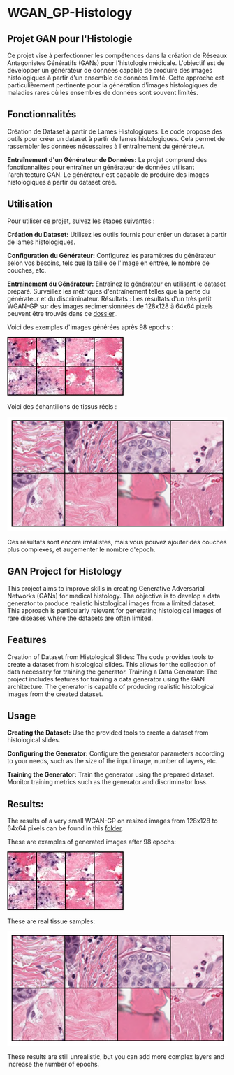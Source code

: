 # WGAN_GP-Histology

## **Projet GAN pour l'Histologie**
Ce projet vise à perfectionner les compétences dans la création de Réseaux Antagonistes Génératifs (GANs) pour l'histologie médicale. L'objectif est de développer un générateur de données capable de produire des images histologiques à partir d'un ensemble de données limité. Cette approche est particulièrement pertinente pour la génération d'images histologiques de maladies rares où les ensembles de données sont souvent limités.

## Fonctionnalités
Création de Dataset à partir de Lames Histologiques: Le code propose des outils pour créer un dataset à partir de lames histologiques. Cela permet de rassembler les données nécessaires à l'entraînement du générateur.

**Entraînement d'un Générateur de Données:** Le projet comprend des fonctionnalités pour entraîner un générateur de données utilisant l'architecture GAN. Le générateur est capable de produire des images histologiques à partir du dataset créé.

## Utilisation
Pour utiliser ce projet, suivez les étapes suivantes :

**Création du Dataset:** Utilisez les outils fournis pour créer un dataset à partir de lames histologiques.

**Configuration du Générateur:** Configurez les paramètres du générateur selon vos besoins, tels que la taille de l'image en entrée, le nombre de couches, etc.

**Entraînement du Générateur:** Entraînez le générateur en utilisant le dataset préparé. Surveillez les métriques d'entraînement telles que la perte du générateur et du discriminateur.
Résultats :
Les résultats d'un très petit WGAN-GP sur des images redimensionnées de 128x128 à 64x64 pixels peuvent être trouvés dans ce [dossier](https://github.com/H-Gelender/GAN_Histology/tree/main/gen_images)..

Voici des exemples d'images générées après 98 epochs :

![Alt epoch_98](https://github.com/H-Gelender/GAN_Histology/blob/main/gen_images/epoch_98.jpg)

Voici des échantillons de tissus réels :

![Alt](https://github.com/H-Gelender/GAN_Histology/blob/main/real_breast_tissue_images.png)

Ces résultats sont encore irréalistes, mais vous pouvez ajouter des couches plus complexes, et augementer le nombre d'epoch.

## **GAN Project for Histology**
This project aims to improve skills in creating Generative Adversarial Networks (GANs) for medical histology. The objective is to develop a data generator to produce realistic histological images from a limited dataset. This approach is particularly relevant for generating histological images of rare diseases where the datasets are often limited.

## Features
Creation of Dataset from Histological Slides: The code provides tools to create a dataset from histological slides. This allows for the collection of data necessary for training the generator.
Training a Data Generator: The project includes features for training a data generator using the GAN architecture. The generator is capable of producing realistic histological images from the created dataset.

## Usage
**Creating the Dataset:** Use the provided tools to create a dataset from histological slides.

**Configuring the Generator:** Configure the generator parameters according to your needs, such as the size of the input image, number of layers, etc.

**Training the Generator:** Train the generator using the prepared dataset. Monitor training metrics such as the generator and discriminator loss.

## Results: 

The results of a very small WGAN-GP on resized images from 128x128 to 64x64 pixels can be found in this [folder](https://github.com/H-Gelender/GAN_Histology/tree/main/gen_images).

These are examples of generated images after 98 epochs: 

![Alt epoch_98](https://github.com/H-Gelender/GAN_Histology/blob/main/gen_images/epoch_98.jpg)

These are real tissue samples:

![Alt](https://github.com/H-Gelender/GAN_Histology/blob/main/real_breast_tissue_images.png)

These results are still unrealistic, but you can add more complex layers and increase the number of epochs.
